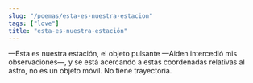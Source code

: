 ```yaml
---
slug: "/poemas/esta-es-nuestra-estacion"
tags: ["love"]
title: "esta-es-nuestra-estación"
---
```

—Esta es nuestra estación, el objeto pulsante —Aiden intercedió mis observaciones—, y se está acercando a estas coordenadas relativas al astro, no es un objeto móvil. No tiene trayectoria.
